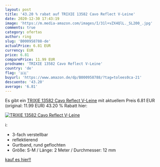 ```yaml
---
layout: post
title: '43.20 % rabat auf TRIXIE 13582 Cavo Reflect V-Leine'
date: 2020-12-30 17:43:19
image: 'https://m.media-amazon.com/images/I/31l+vZX4QlL._SL200_.jpg'
comments: true
category: ofertas
author: ring
slug: 'B000958788-de'
actualPrice: 6.81 EUR
currency: EUR
price: 6.81
comparePrice: 11.99 EUR
prodname: 'TRIXIE 13582 Cavo Reflect V-Leine'
country: 'de'
flag: '🇩🇪'
buyurl: 'https://www.amazon.de/dp/B000958788/?tag=tolees0ca-21'
descuento: '43.20'
average: '6.81'
---
```


Es gibt ein [TRIXIE 13582 Cavo Reflect V-Leine](https://www.amazon.de/dp/B000958788/?tag=tolees0ca-21) mit aktuellem Preis 6.81 EUR (original: 11.99 EUR) 43.20 % Rabatt hier:

[![TRIXIE 13582 Cavo Reflect V-Leine](https://m.media-amazon.com/images/I/31l+vZX4QlL._SL200_.jpg)](https://www.amazon.de/dp/B000958788/?tag=tolees0ca-21)

ℹ️:

- 3-fach verstellbar
- reflektierend
- Gurtband, rund geflochten
- Größe: S-M / Länge: 2 Meter / Durchmesser: 12 mm

[kauf es hier!!](https://www.amazon.de/dp/B000958788/?tag=tolees0ca-21)
